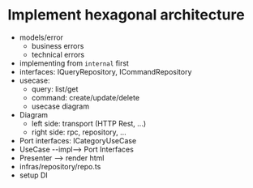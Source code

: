 # Implement hexagonal architecture

- models/error
  - business errors
  - technical errors
- implementing from `internal` first
- interfaces: IQueryRepository, ICommandRepository
- usecase:
  - query: list/get
  - command: create/update/delete
  - usecase diagram
- Diagram
  - left side: transport (HTTP Rest, ...)
  - right side: rpc, repository, ...
- Port interfaces: ICategoryUseCase
- UseCase --impl--> Port Interfaces
- Presenter --> render html
- infras/repository/repo.ts
- setup DI
